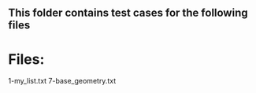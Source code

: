 ## This folder contains test cases for the following files

# Files:

1-my_list.txt
7-base_geometry.txt

